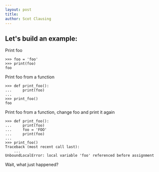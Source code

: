```yaml
---
layout: post
title:
author: Scot Clausing
---
```


Let's build an example:
---

Print foo

    >>> foo = 'foo'
    >>> print(foo)
    foo

Print foo from a function

    >>> def print_foo():
    ...     print(foo)
    ...
    >>> print_foo()
    foo

Print foo from a function, change foo and print it again

    >>> def print_foo():
    ...     print(foo)
    ...     foo = 'FOO'
    ...     print(foo)
    ...
    >>> print_foo()
    Traceback (most recent call last):
        ...
    UnboundLocalError: local variable 'foo' referenced before assignment

Wait, what just happened?
